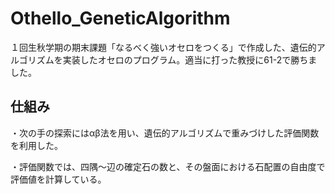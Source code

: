 # Othello_GeneticAlgorithm

１回生秋学期の期末課題「なるべく強いオセロをつくる」で作成した、遺伝的アルゴリズムを実装したオセロのプログラム。適当に打った教授に61-2で勝ちました。

## 仕組み
・次の手の探索にはαβ法を用い、遺伝的アルゴリズムで重みづけした評価関数を利用した。

・評価関数では、四隅～辺の確定石の数と、その盤面における石配置の自由度で評価値を計算している。
